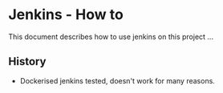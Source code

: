 # Jenkins - How to

This document describes how to use jenkins on this project
...

## History
- Dockerised jenkins tested, doesn't work for many reasons.

		



